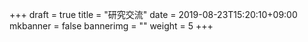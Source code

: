 +++
draft = true
title = "研究交流"
date = 2019-08-23T15:20:10+09:00
mkbanner = false
bannerimg = ""
weight = 5
+++
